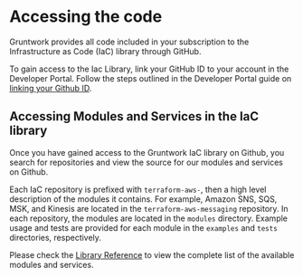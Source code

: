 # Accessing the code

Gruntwork provides all code included in your subscription to the Infrastructure as Code (IaC) library through GitHub.

To gain access to the Iac Library, link your GitHub ID to your account in the Developer Portal. Follow the steps outlined in the Developer Portal guide on [linking your Github ID](../../developer-portal/link-github-id).

## Accessing Modules and Services in the IaC library

Once you have gained access to the Gruntwork IaC library on Github, you search for repositories and view the source for our modules and services on Github.

Each IaC repository is prefixed with `terraform-aws-`, then a high level description of the modules it contains. For example, Amazon SNS, SQS, MSK, and Kinesis are located in the `terraform-aws-messaging` repository. In each repository, the modules are located in the `modules` directory. Example usage and tests are provided for each module in the `examples` and `tests` directories, respectively.

Please check the [Library Reference](../../iac/reference/index.md) to view the complete list of the available modules and services.


<!-- ##DOCS-SOURCER-START
{
  "sourcePlugin": "local-copier",
  "hash": "78323c54c3eca7b373bb07d7f048debe"
}
##DOCS-SOURCER-END -->

